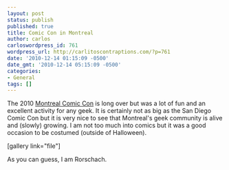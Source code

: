 ```yaml
---
layout: post
status: publish
published: true
title: Comic Con in Montreal
author: carlos
carloswordpress_id: 761
wordpress_url: http://carlitoscontraptions.com/?p=761
date: '2010-12-14 01:15:09 -0500'
date_gmt: '2010-12-14 05:15:09 -0500'
categories:
- General
tags: []
---
```

The 2010 [Montreal Comic Con](http://www.montrealcomiccon.com/) is long over but was a lot of fun and an excellent activity for any geek. It is certainly not as big as the San Diego Comic Con but it is very nice to see that Montreal's geek community is alive and (slowly) growing. I am not too much into comics but it was a good occasion to be costumed (outside of Halloween).

\[gallery link="file"\]

As you can guess, I am Rorschach.